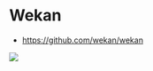 # Wekan

- https://github.com/wekan/wekan

![](https://camo.githubusercontent.com/88af3bb31f4798f728c669e8a09d7fd802169d05e290c4dc0b42dd5c213a98a1/68747470733a2f2f77656b616e2e6769746875622e696f2f77656b616e2d6d61726b646f776e2e706e67)